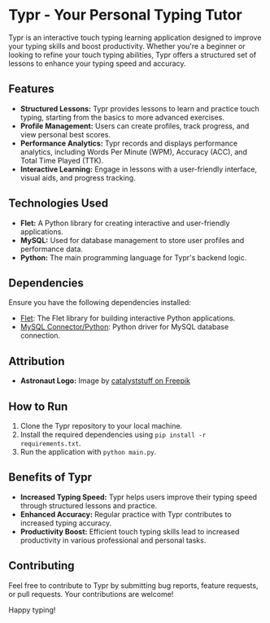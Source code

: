 # Typr - Your Personal Typing Tutor

Typr is an interactive touch typing learning application designed to improve your typing skills and boost productivity. Whether you're a beginner or looking to refine your touch typing abilities, Typr offers a structured set of lessons to enhance your typing speed and accuracy.

## Features

- **Structured Lessons:** Typr provides lessons to learn and practice touch typing, starting from the basics to more advanced exercises.
- **Profile Management:** Users can create profiles, track progress, and view personal best scores.
- **Performance Analytics:** Typr records and displays performance analytics, including Words Per Minute (WPM), Accuracy (ACC), and Total Time Played (TTK).
- **Interactive Learning:** Engage in lessons with a user-friendly interface, visual aids, and progress tracking.

## Technologies Used

- **Flet:** A Python library for creating interactive and user-friendly applications.
- **MySQL:** Used for database management to store user profiles and performance data.
- **Python:** The main programming language for Typr's backend logic.

## Dependencies

Ensure you have the following dependencies installed:

- [Flet](https://github.com/{your_username}/flet): The Flet library for building interactive Python applications.
- [MySQL Connector/Python](https://pypi.org/project/mysql-connector-python/): Python driver for MySQL database connection.

## Attribution

- **Astronaut Logo:** Image by [catalyststuff on Freepik](https://www.freepik.com/free-vector/cute-astronaut-working-with-laptop-space-cartoon-vector-icon-illustration-science-technology_42161336.htm#query=keyboard&position=13&from_view=search&track=sph)

## How to Run

1. Clone the Typr repository to your local machine.
2. Install the required dependencies using `pip install -r requirements.txt`.
3. Run the application with `python main.py`.

## Benefits of Typr

- **Increased Typing Speed:** Typr helps users improve their typing speed through structured lessons and practice.
- **Enhanced Accuracy:** Regular practice with Typr contributes to increased typing accuracy.
- **Productivity Boost:** Efficient touch typing skills lead to increased productivity in various professional and personal tasks.

## Contributing

Feel free to contribute to Typr by submitting bug reports, feature requests, or pull requests. Your contributions are welcome!

Happy typing!

